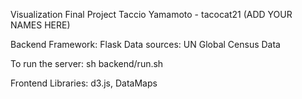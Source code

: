 Visualization Final Project
Taccio Yamamoto - tacocat21
(ADD YOUR NAMES HERE)

Backend
Framework: Flask
Data sources:
UN Global Census Data

To run the server:
sh backend/run.sh

Frontend
Libraries: d3.js, DataMaps